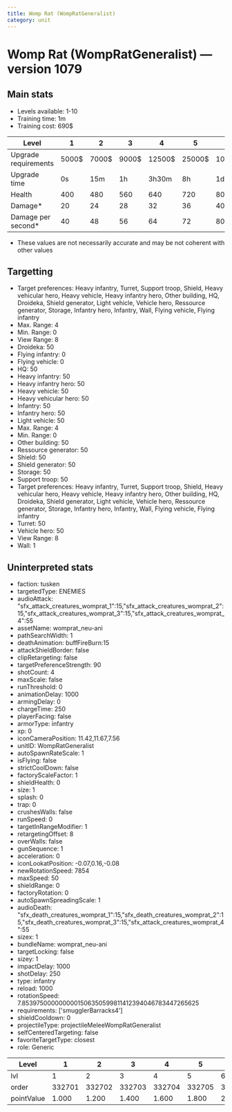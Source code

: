```yaml
---
title: Womp Rat (WompRatGeneralist)
category: unit
---
```


# Womp Rat (WompRatGeneralist) — version 1079

## Main stats

  * Levels available: 1-10
  * Training time: 1m
  * Training cost: 690$

|Level               |1    |2    |3    |4     |5     |6      |7      |8      |9       |10      |
|--------------------|-----|-----|-----|------|------|-------|-------|-------|--------|--------|
|Upgrade requirements|5000$|7000$|9000$|12500$|25000$|100000$|160000$|320000$|1000000$|1750000$|
|Upgrade time        |0s   |15m  |1h   |3h30m |8h    |1d     |2d     |3d12h  |5d      |1w1d    |
|Health              |400  |480  |560  |640   |720   |800    |880    |960    |1040    |1200    |
|Damage*             |20   |24   |28   |32    |36    |40     |44     |48     |52      |60      |
|Damage per second*  |40   |48   |56   |64    |72    |80     |88     |96     |104     |120     |

* These values are not necessarily accurate and may be not coherent with other values

## Targetting

  * Target preferences: Heavy infantry, Turret, Support troop, Shield, Heavy vehicular hero, Heavy vehicle, Heavy infantry hero, Other building, HQ, Droideka, Shield generator, Light vehicle, Vehicle hero, Ressource generator, Storage, Infantry hero, Infantry, Wall, Flying vehicle, Flying infantry
  * Max. Range: 4
  * Min. Range: 0
  * View Range: 8
  * Droideka: 50
  * Flying infantry: 0
  * Flying vehicle: 0
  * HQ: 50
  * Heavy infantry: 50
  * Heavy infantry hero: 50
  * Heavy vehicle: 50
  * Heavy vehicular hero: 50
  * Infantry: 50
  * Infantry hero: 50
  * Light vehicle: 50
  * Max. Range: 4
  * Min. Range: 0
  * Other building: 50
  * Ressource generator: 50
  * Shield: 50
  * Shield generator: 50
  * Storage: 50
  * Support troop: 50
  * Target preferences: Heavy infantry, Turret, Support troop, Shield, Heavy vehicular hero, Heavy vehicle, Heavy infantry hero, Other building, HQ, Droideka, Shield generator, Light vehicle, Vehicle hero, Ressource generator, Storage, Infantry hero, Infantry, Wall, Flying vehicle, Flying infantry
  * Turret: 50
  * Vehicle hero: 50
  * View Range: 8
  * Wall: 1

## Uninterpreted stats

  * faction: tusken
  * targetedType: ENEMIES
  * audioAttack: "sfx_attack_creatures_womprat_1":15,"sfx_attack_creatures_womprat_2":15,"sfx_attack_creatures_womprat_3":15,"sfx_attack_creatures_womprat_4":55
  * assetName: womprat_neu-ani
  * pathSearchWidth: 1
  * deathAnimation: buffFireBurn:15
  * attackShieldBorder: false
  * clipRetargeting: false
  * targetPreferenceStrength: 90
  * shotCount: 4
  * maxScale: false
  * runThreshold: 0
  * animationDelay: 1000
  * armingDelay: 0
  * chargeTime: 250
  * playerFacing: false
  * armorType: infantry
  * xp: 0
  * iconCameraPosition: 11.42,11.67,7.56
  * unitID: WompRatGeneralist
  * autoSpawnRateScale: 1
  * isFlying: false
  * strictCoolDown: false
  * factoryScaleFactor: 1
  * shieldHealth: 0
  * size: 1
  * splash: 0
  * trap: 0
  * crushesWalls: false
  * runSpeed: 0
  * targetInRangeModifier: 1
  * retargetingOffset: 8
  * overWalls: false
  * gunSequence: 1
  * acceleration: 0
  * iconLookatPosition: -0.07,0.16,-0.08
  * newRotationSpeed: 7854
  * maxSpeed: 50
  * shieldRange: 0
  * factoryRotation: 0
  * autoSpawnSpreadingScale: 1
  * audioDeath: "sfx_death_creatures_womprat_1":15,"sfx_death_creatures_womprat_2":15,"sfx_death_creatures_womprat_3":15,"sfx_attack_creatures_womprat_4":55
  * sizex: 1
  * bundleName: womprat_neu-ani
  * targetLocking: false
  * sizey: 1
  * impactDelay: 1000
  * shotDelay: 250
  * type: infantry
  * reload: 1000
  * rotationSpeed: 7.8539750000000001506350599811412394046783447265625
  * requirements: ['smugglerBarracks4']
  * shieldCooldown: 0
  * projectileType: projectileMeleeWompRatGeneralist
  * selfCenteredTargeting: false
  * favoriteTargetType: closest
  * role: Generic

|Level     |1     |2     |3     |4     |5     |6     |7     |8     |9     |10    |
|----------|------|------|------|------|------|------|------|------|------|------|
|lvl       |1     |2     |3     |4     |5     |6     |7     |8     |9     |10    |
|order     |332701|332702|332703|332704|332705|332706|332707|332708|332709|332710|
|pointValue|1.000 |1.200 |1.400 |1.600 |1.800 |2.000 |2.200 |2.400 |2.600 |3.000 |

